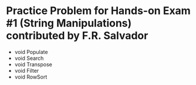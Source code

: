 # Practice Problem for Hands-on Exam #1 (String Manipulations) contributed by F.R. Salvador

+ void Populate
+ void Search
+ void Transpose
+ void Filter
+ void RowSort

